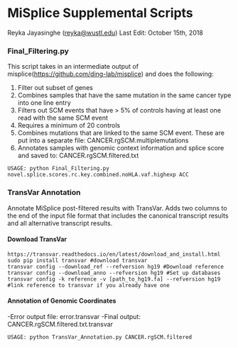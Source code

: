 
# MiSplice Supplemental Scripts

Reyka Jayasinghe (reyka@wustl.edu)
Last Edit: October 15th, 2018

### Final_Filtering.py
This script takes in an intermediate output of misplice(https://github.com/ding-lab/misplice) and does the following:
1) Filter out subset of genes
2) Combines samples that have the same mutation in the same cancer type into one line entry
3) Filters out SCM events that have > 5% of controls having at least one read with the same SCM event
4) Requires a minimum of 20 controls
5) Combines mutations that are linked to the same SCM event. These are put into a separate file: CANCER.rgSCM.multiplemutations
6) Annotates samples with genomic context information and splice score and saved to: CANCER.rgSCM.filtered.txt
```
USAGE: python Final_Filtering.py novel.splice.scores.rc.key.combined.noHLA.vaf.highexp ACC
```

### TransVar Annotation
Annotate MiSplice post-filtered results with TransVar. Adds two columns to the end of the input file format that includes the canonical transcript results and all alternative transcript results.

#### Download TransVar
```
https://transvar.readthedocs.io/en/latest/download_and_install.html
sudo pip install transvar #download transvar
transvar config --download_ref --refversion hg19 #Download reference
transvar config --download_anno --refversion hg19 #Set up databases
transvar config -k reference -v [path_to_hg19.fa] --refversion hg19 #link reference to transvar if you already have one
```
#### Annotation of Genomic Coordinates
-Error output file: error.transvar
-Final output: CANCER.rgSCM.filtered.txt.transvar

```
USAGE: python TransVar_Annotation.py CANCER.rgSCM.filtered
```

